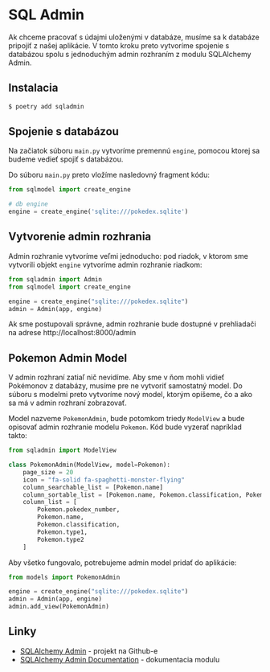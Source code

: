 # SQL Admin

Ak chceme pracovať s údajmi uloženými v databáze, musíme sa k databáze pripojiť z našej aplikácie. V tomto kroku 
preto vytvoríme spojenie s databázou spolu s jednoduchým admin rozhraním z modulu SQLAlchemy Admin. 

## Instalacia

```bash
$ poetry add sqladmin
```

## Spojenie s databázou

Na začiatok súboru `main.py` vytvoríme premennú `engine`, pomocou ktorej sa budeme vedieť spojiť s databázou.

Do súboru `main.py` preto vložíme nasledovný fragment kódu:

```python
from sqlmodel import create_engine

# db engine
engine = create_engine('sqlite:///pokedex.sqlite')
```


## Vytvorenie admin rozhrania

Admin rozhranie vytvoríme veľmi jednoducho: pod riadok, v ktorom sme vytvorili objekt `engine` vytvoríme admin 
rozhranie riadkom:

```python
from sqladmin import Admin
from sqlmodel import create_engine

engine = create_engine("sqlite:///pokedex.sqlite")
admin = Admin(app, engine)
```

Ak sme postupovali správne, admin rozhranie bude dostupné v prehliadači na adrese http://localhost:8000/admin


## Pokemon Admin Model

V admin rozhraní zatiaľ nič nevidíme. Aby sme v ňom mohli vidieť Pokémonov z databázy, musíme pre ne vytvoriť 
samostatný model. Do súboru s modelmi preto vytvoríme nový model, ktorým opíšeme, čo a ako sa má v admin rozhraní zobrazovať.

Model nazveme `PokemonAdmin`, bude potomkom triedy `ModelView` a bude opisovať admin rozhranie modelu `Pokemon`. Kód 
bude vyzerať napríklad takto:

```python
from sqladmin import ModelView

class PokemonAdmin(ModelView, model=Pokemon):
    page_size = 20
    icon = "fa-solid fa-spaghetti-monster-flying"
    column_searchable_list = [Pokemon.name]
    column_sortable_list = [Pokemon.name, Pokemon.classification, Pokemon.type1, Pokemon.type2]
    column_list = [
        Pokemon.pokedex_number,
        Pokemon.name,
        Pokemon.classification,
        Pokemon.type1,
        Pokemon.type2
    ]
```

Aby všetko fungovalo, potrebujeme admin model pridať do aplikácie:

```python
from models import PokemonAdmin

engine = create_engine("sqlite:///pokedex.sqlite")
admin = Admin(app, engine)
admin.add_view(PokemonAdmin)
```


## Linky

* [SQLAlchemy Admin](https://github.com/aminalaee/sqladmin) - projekt na Github-e
* [SQLAlchemy Admin Documentation](https://aminalaee.dev/sqladmin/) - dokumentacia modulu
